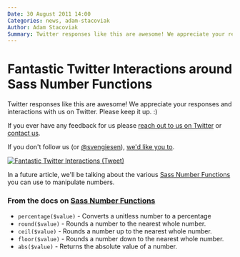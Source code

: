```yaml
---
Date: 30 August 2011 14:00
Categories: news, adam-stacoviak
Author: Adam Stacoviak
Summary: Twitter responses like this are awesome! We appreciate your responses and interactions with us on Twitter. Please keep it up. :)
---
```


# Fantastic Twitter Interactions around Sass Number Functions

Twitter responses like this are awesome! We appreciate your responses and interactions with us on Twitter. Please keep it up. :)

If you ever have any feedback for us please [reach out to us on Twitter](https://twitter.com/TheSassWay) or [contact us](/contact).

If you don't follow us (or [@svengiesen](https://twitter.com/svengiesen)), [we'd like you to](https://twitter.com/TheSassWay).

<a href="https://twitter.com/#!/svengiesen/status/108577210276913152">
  <img src="/attachments/fantastic-twitter-interactions-tweet.png" class="full" alt="Fantastic Twitter Interactions (Tweet)" />
</a>

In a future article, we'll be talking about the various [Sass Number Functions](http://sass-lang.com/docs/yardoc/Sass/Script/Functions.html#number_functions) you can use to manipulate numbers.

### From the docs on [Sass Number Functions](http://sass-lang.com/docs/yardoc/Sass/Script/Functions.html#number_functions)

* `percentage($value)` - Converts a unitless number to a percentage
* `round($value)` - Rounds a number to the nearest whole number.
* `ceil($value)` - Rounds a number up to the nearest whole number.
* `floor($value)` - Rounds a number down to the nearest whole number.
* `abs($value)` - Returns the absolute value of a number.
